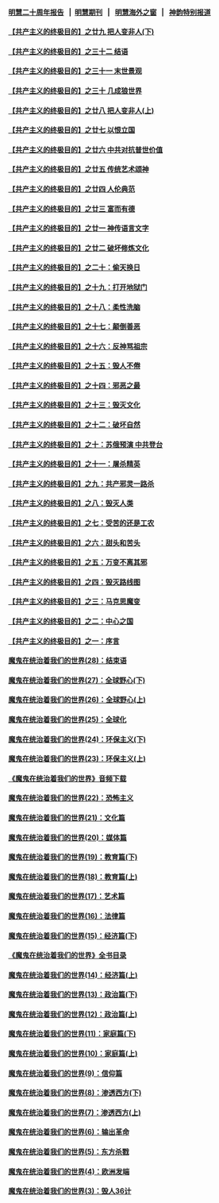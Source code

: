 #### [明慧二十周年报告](https://github.com/gfw-breaker/mh-reports/blob/master/README.md?t=07231001) &nbsp;&nbsp;|&nbsp;&nbsp;[明慧期刊](https://github.com/gfw-breaker/mh-qikan) &nbsp;&nbsp;|&nbsp;&nbsp; [明慧海外之窗](https://github.com/gfw-breaker/mh-news/blob/master/README.md?t=07231001) &nbsp;&nbsp;|&nbsp;&nbsp; [神韵特别报道](https://github.com/gfw-breaker/mh-news/blob/master/shenyun.md?t=07231001) 

#### [【共产主义的终极目的】之廿九 把人变非人(下)](../pages/nsc422/n11344140.md?t=07231001) 

#### [【共产主义的终极目的】之三十二 结语](../pages/nsc422/n11360535.md?t=07231001) 

#### [【共产主义的终极目的】之三十一 末世景观](../pages/nsc422/n11351129.md?t=07231001) 

#### [【共产主义的终极目的】之三十 几成狼世界](../pages/nsc422/n11348280.md?t=07231001) 

#### [【共产主义的终极目的】之廿八 把人变非人(上)](../pages/nsc422/n11340492.md?t=07231001) 

#### [【共产主义的终极目的】之廿七 以恨立国](../pages/nsc422/n11336944.md?t=07231001) 

#### [【共产主义的终极目的】之廿六 中共对抗普世价值](../pages/nsc422/n11324785.md?t=07231001) 

#### [【共产主义的终极目的】之廿五 传统艺术颂神](../pages/nsc422/n11296396.md?t=07231001) 

#### [【共产主义的终极目的】之廿四 人伦典范](../pages/nsc422/n11296397.md?t=07231001) 

#### [【共产主义的终极目的】之廿三 富而有德](../pages/nsc422/n11283598.md?t=07231001) 

#### [【共产主义的终极目的】之廿一 神传语言文字](../pages/nsc422/n11263265.md?t=07231001) 

#### [【共产主义的终极目的】之廿二 破坏修炼文化](../pages/nsc422/n11245728.md?t=07231001) 

#### [【共产主义的终极目的】之二十：偷天换日](../pages/nsc422/n11238846.md?t=07231001) 

#### [【共产主义的终极目的】之十九：打开地狱门](../pages/nsc422/n11206376.md?t=07231001) 

#### [【共产主义的终极目的】之十八：柔性洗脑](../pages/nsc422/n11199994.md?t=07231001) 

#### [【共产主义的终极目的】之十七：颠倒善恶](../pages/nsc422/n11179782.md?t=07231001) 

#### [【共产主义的终极目的】之十六：反神骂祖宗](../pages/nsc422/n11166798.md?t=07231001) 

#### [【共产主义的终极目的】之十五：毁人不倦](../pages/nsc422/n11166792.md?t=07231001) 

#### [【共产主义的终极目的】之十四：邪恶之最](../pages/nsc422/n11150249.md?t=07231001) 

#### [【共产主义的终极目的】之十三：毁灭文化](../pages/nsc422/n11135227.md?t=07231001) 

#### [【共产主义的终极目的】之十二：破坏自然](../pages/nsc422/n11135214.md?t=07231001) 

#### [【共产主义的终极目的】之十：苏俄预演 中共登台](../pages/nsc422/n11118424.md?t=07231001) 

#### [【共产主义的终极目的】之十一：屠杀精英](../pages/nsc422/n11118442.md?t=07231001) 

#### [【共产主义的终极目的】之九：共产邪灵一路杀](../pages/nsc422/n11114139.md?t=07231001) 

#### [【共产主义的终极目的】之八：毁灭人类](../pages/nsc422/n11108503.md?t=07231001) 

#### [【共产主义的终极目的】之七：受苦的还是工农](../pages/nsc422/n11101809.md?t=07231001) 

#### [【共产主义的终极目的】之六：甜头和苦头](../pages/nsc422/n11096971.md?t=07231001) 

#### [【共产主义的终极目的】之五：万变不离其邪](../pages/nsc422/n11091285.md?t=07231001) 

#### [【共产主义的终极目的】之四：毁灭路线图](../pages/nsc422/n11086284.md?t=07231001) 

#### [【共产主义的终极目的】之三：马克思魔变](../pages/nsc422/n11061941.md?t=07231001) 

#### [【共产主义的终极目的】之二：中心之国](../pages/nsc422/n11047728.md?t=07231001) 

#### [【共产主义的终极目的】之一：序言](../pages/nsc422/n11086077.md?t=07231001) 

#### [魔鬼在统治着我们的世界(28)：结束语](../pages/nsc422/n10936246.md?t=07231001) 

#### [魔鬼在统治着我们的世界(27)：全球野心(下)](../pages/nsc422/n10928319.md?t=07231001) 

#### [魔鬼在统治着我们的世界(26)：全球野心(上)](../pages/nsc422/n10900318.md?t=07231001) 

#### [魔鬼在统治着我们的世界(25)：全球化](../pages/nsc422/n10788205.md?t=07231001) 

#### [魔鬼在统治着我们的世界(24)：环保主义(下)](../pages/nsc422/n10695307.md?t=07231001) 

#### [魔鬼在统治着我们的世界(23)：环保主义(上)](../pages/nsc422/n10688613.md?t=07231001) 

#### [《魔鬼在统治着我们的世界》音频下载](../pages/nsc422/n10635553.md?t=07231001) 

#### [魔鬼在统治着我们的世界(22)：恐怖主义](../pages/nsc422/n10614727.md?t=07231001) 

#### [魔鬼在统治着我们的世界(21)：文化篇](../pages/nsc422/n10597706.md?t=07231001) 

#### [魔鬼在统治着我们的世界(20)：媒体篇](../pages/nsc422/n10586579.md?t=07231001) 

#### [魔鬼在统治着我们的世界(19)：教育篇(下)](../pages/nsc422/n10564808.md?t=07231001) 

#### [魔鬼在统治着我们的世界(18)：教育篇(上)](../pages/nsc422/n10526970.md?t=07231001) 

#### [魔鬼在统治着我们的世界(17)：艺术篇](../pages/nsc422/n10499093.md?t=07231001) 

#### [魔鬼在统治着我们的世界(16)：法律篇](../pages/nsc422/n10485969.md?t=07231001) 

#### [魔鬼在统治着我们的世界(15)：经济篇(下)](../pages/nsc422/n10469975.md?t=07231001) 

#### [《魔鬼在统治着我们的世界》全书目录](../pages/nsc422/n10464261.md?t=07231001) 

#### [魔鬼在统治着我们的世界(14)：经济篇(上)](../pages/nsc422/n10457370.md?t=07231001) 

#### [魔鬼在统治着我们的世界(13)：政治篇(下)](../pages/nsc422/n10448270.md?t=07231001) 

#### [魔鬼在统治着我们的世界(12)：政治篇(上)](../pages/nsc422/n10444576.md?t=07231001) 

#### [魔鬼在统治着我们的世界(11)：家庭篇(下)](../pages/nsc422/n10440961.md?t=07231001) 

#### [魔鬼在统治着我们的世界(10)：家庭篇(上)](../pages/nsc422/n10435448.md?t=07231001) 

#### [魔鬼在统治着我们的世界(9)：信仰篇](../pages/nsc422/n10432159.md?t=07231001) 

#### [魔鬼在统治着我们的世界(8)：渗透西方(下)](../pages/nsc422/n10429603.md?t=07231001) 

#### [魔鬼在统治着我们的世界(7)：渗透西方(上)](../pages/nsc422/n10426013.md?t=07231001) 

#### [魔鬼在统治着我们的世界(6)：输出革命](../pages/nsc422/n10421536.md?t=07231001) 

#### [魔鬼在统治着我们的世界(5)：东方杀戮](../pages/nsc422/n10417707.md?t=07231001) 

#### [魔鬼在统治着我们的世界(4)：欧洲发端](../pages/nsc422/n10414890.md?t=07231001) 

#### [魔鬼在统治着我们的世界(3)：毁人36计](../pages/nsc422/n10411583.md?t=07231001) 

